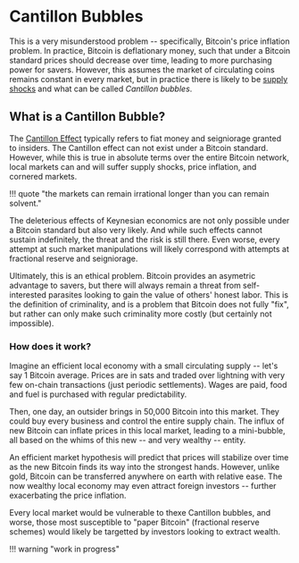 # Cantillon Bubbles

This is a very misunderstood
 problem --
 specifically, Bitcoin's
 price inflation problem.
In practice, Bitcoin is deflationary money,
 such that under a Bitcoin standard
 prices should decrease over time,
 leading to more purchasing power
 for savers.
However, this assumes the market
 of circulating coins remains
 constant in every market,
 but in practice there
 is likely to be
 [supply shocks](https://www.investopedia.com/terms/s/supplyshock.asp)
 and what can be called
 *Cantillon bubbles*.


## What is a Cantillon Bubble?

The
 [Cantillon Effect](https://fee.org/articles/the-cantillon-effect-because-of-inflation-we-re-financing-the-financiers/)
 typically refers to fiat money
 and seigniorage granted
 to insiders.
The Cantillon effect can not exist
 under a Bitcoin standard.
However, while this is true in
 absolute terms over the entire
 Bitcoin network,
 local markets can and will
 suffer supply shocks,
 price inflation, and
 cornered markets.

!!! quote "the markets can remain irrational longer than you can remain solvent."

The deleterious effects of Keynesian
 economics are not only possible
 under a Bitcoin standard but
 also very likely.
And while such effects
 cannot sustain indefinitely,
 the threat and the risk is
 still there.
Even worse, every attempt at such
 market manipulations
 will likely correspond
 with attempts at fractional
 reserve and seigniorage.

Ultimately, this is an ethical
 problem.
Bitcoin
 provides an asymetric advantage
 to savers, but there will always
 remain a threat from
 self-interested parasites
 looking to gain the value
 of others' honest labor.
This is the definition of criminality,
 and is a problem that Bitcoin
 does not fully "fix", but rather
 can only make such criminality
 more costly 
 (but certainly not impossible).




### How does it work?


Imagine an efficient local economy with
 a small circulating supply -- 
 let's say 1 Bitcoin average.
Prices are in sats and traded over
 lightning with very few on-chain
 transactions
 (just periodic settlements).
Wages are paid, food and fuel is
 purchased with regular predictability.

Then, one day, an outsider brings
 in 50,000 Bitcoin into this market.
They could buy every business and
 control the entire supply chain.
The influx of new Bitcoin can inflate
 prices in this local market,
 leading to a mini-bubble,
 all based on the whims of this
 new -- and very wealthy --
 entity.

An efficient market hypothesis
 will predict that prices will
 stabilize over time as the 
 new Bitcoin finds its way
 into the strongest hands.
However, unlike gold, Bitcoin
 can be transferred anywhere
 on earth with relative ease.
The now wealthy local economy
 may even attract foreign
 investors -- further
 exacerbating the price inflation.

Every local market would be vulnerable
 to thexe Cantillon bubbles,
 and worse,
 those most susceptible to 
 "paper Bitcoin"
 (fractional reserve schemes)
 would likely be targetted 
 by investors looking
 to extract wealth.




!!! warning "work in progress"


